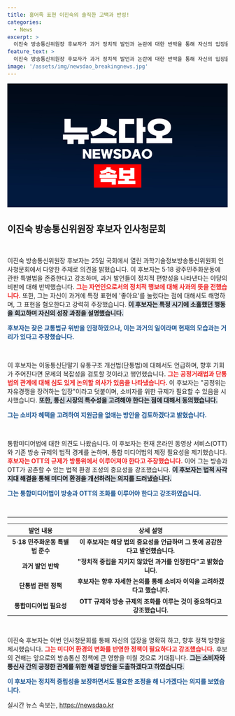 ```yaml
---
title: 홍어족 표현 이진숙의 솔직한 고백과 반성!
categories:
  - News
excerpt: >
  이진숙 방송통신위원장 후보자가 과거 정치적 발언과 논란에 대한 반박을 통해 자신의 입장을 설명하며 공정 거래와 OTT 통합 규제를 강조했습니다. 후보자의 진정성과 향후 정책 방향에 귀추가 주목됩니다.
feature_text: >
  이진숙 방송통신위원장 후보자가 과거 정치적 발언과 논란에 대한 반박을 통해 자신의 입장을 설명하며 공정 거래와 OTT 통합 규제를 강조했습니다. 후보자의 진정성과 향후 정책 방향에 귀추가 주목됩니다.
image: '/assets/img/newsdao_breakingnews.jpg'
---
```


<p><img src="/assets/img/newsdao_breakingnews.jpg" alt="ontimetimes 속보" /></p>

<h2 data-ke-size="size26">이진숙 방송통신위원장 후보자 인사청문회</h2>

<p data-ke-size="size16">&nbsp;</p>

<p>이진숙 방송통신위원장 후보자는 25일 국회에서 열린 과학기술정보방송통신위원회 인사청문회에서 다양한 주제로 의견을 밝혔습니다. 이 후보자는 5·18 광주민주화운동에 관한 특별법을 존중한다고 강조하며, 과거 발언들이 정치적 편향성을 나타낸다는 야당의 비판에 대해 반박했습니다. <b><span style="color: #ee2323;">그는 자연인으로서의 정치적 행보에 대해 사과의 뜻을 전했습니다.</span></b> 또한, 그는 자신이 과거에 특정 표현에 '좋아요'를 눌렀다는 점에 대해서도 해명하며, 그 표현을 혐오한다고 강력히 주장했습니다. <b><span style="background-color: #21538527;">이 후보자는 특정 시기에 소홀했던 행동을 회고하며 자신의 성장 과정을 설명했습니다.</span></b></p>

<p><b><span style="color: #1a5490;">후보자는 잦은 교통법규 위반을 인정하였으나, 이는 과거의 일이라며 현재의 모습과는 거리가 있다고 주장했습니다.</span></b></p>

<p data-ke-size="size16">&nbsp;</p>

<p>이 후보자는 이동통신단말기 유통구조 개선법(단통법)에 대해서도 언급하며, 향후 기회가 주어진다면 문제의 복잡성을 검토할 것이라고 행언했습니다. <b><span style="color: #ee2323;">그는 공정거래법과 단통법의 관계에 대해 심도 있게 논의할 의사가 있음을 나타냈습니다.</span></b> 이 후보자는 "공정위는 자유경쟁을 장려하는 입장"이라고 덧붙이며, 소비자를 위한 규제가 필요할 수 있음을 시사했습니다. <b><span style="background-color: #21538527;">또한, 통신 시장의 특수성을 고려해야 한다는 점에 대해서 동의했습니다.</span></b></p>

<p><b><span style="color: #1a5490;">그는 소비자 혜택을 고려하여 지원금을 없애는 방안을 검토하겠다고 밝혔습니다.</span></b></p>

<p data-ke-size="size16">&nbsp;</p>

<p>통합미디어법에 대한 의견도 나왔습니다. 이 후보자는 현재 온라인 동영상 서비스(OTT)와 기존 방송 규제의 법적 경계를 논하며, 통합 미디어법의 제정 필요성을 제기했습니다. <b><span style="color: #ee2323;">후보자는 OTT의 규제가 방통위에서 이루어져야 한다고 주장했습니다.</span></b> 이어 그는 방송과 OTT가 공존할 수 있는 법적 환경 조성의 중요성을 강조했습니다. <b><span style="background-color: #21538527;">이 후보자는 법적 사각지대 해결을 통해 미디어 환경을 개선하려는 의지를 드러냈습니다.</span></b></p>

<p><b><span style="color: #1a5490;">그는 통합미디어법이 방송과 OTT의 조화를 이루어야 한다고 강조하였습니다.</span></b></p>

<p data-ke-size="size16">&nbsp;</p>

<hr />

<table style="width: 100%;">
  <thead>
    <tr>
      <th style="text-align: center;">발언 내용</th>
      <th style="text-align: center;">상세 설명</th>
    </tr>
  </thead>
  <tbody>
    <tr>
      <td style="text-align: center; height: 17px;"><b>5·18 민주화운동 특별법 준수</b></td>
      <td style="text-align: center; height: 17px;"><b>이 후보자는 해당 법의 중요성을 언급하며 그 뜻에 공감한다고 발언했습니다.</b></td>
    </tr>
    <tr>
      <td style="text-align: center; height: 17px;"><b>과거 발언 반박</b></td>
      <td style="text-align: center; height: 17px;"><b>"정치적 중립을 지키지 않았던 과거를 인정한다"고 밝혔습니다.</b></td>
    </tr>
    <tr>
      <td style="text-align: center; height: 17px;"><b>단통법 관련 정책</b></td>
      <td style="text-align: center; height: 17px;"><b>후보자는 향후 자세한 논의를 통해 소비자 이익을 고려하겠다고 했습니다.</b></td>
    </tr>
    <tr>
      <td style="text-align: center; height: 17px;"><b>통합미디어법 필요성</b></td>
      <td style="text-align: center; height: 17px;"><b>OTT 규제와 방송 규제의 조화를 이루는 것이 중요하다고 강조했습니다.</b></td>
    </tr>
  </tbody>
</table>

<p data-ke-size="size16">&nbsp;</p>  

<p>이진숙 후보자는 이번 인사청문회를 통해 자신의 입장을 명확히 하고, 향후 정책 방향을 제시했습니다. <b><span style="color: #ee2323;">그는 미디어 환경의 변화를 반영한 정책이 필요하다고 강조했습니다.</span></b> 후보의 견해는 앞으로의 방송통신 정책에 큰 영향을 미칠 것으로 기대됩니다. <b><span style="background-color: #21538527;">그는 소비자와 통신사 간의 공정한 관계를 위한 해결 방안을 도출하겠다고 하였습니다.</span></b> </p>

<p><b><span style="color: #1a5490;">이 후보자는 정치적 중립성을 보장하면서도 필요한 조정을 해 나가겠다는 의지를 보였습니다.</span></b></p>
실시간 뉴스 속보는, <a href="https://newsdao.kr" rel="dofollow">https://newsdao.kr</a>


